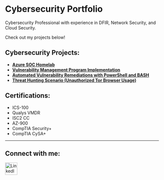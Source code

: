 <h1>Cybersecurity Portfolio</h1>

Cybersecurity Professional with experience in DFIR, Network Security, and Cloud Security. 

Check out my projects below!

<h2>Cybersecurity Projects:</h2>

- **[Azure SOC Homelab](https://github.com/horacioxf/Azure-SOC-Homelab)**
- **[Vulnerability Management Program Implementation](https://github.com/horacioxf/Vulnerability-Management-with-Tenable)**
- **[Automated Vulnerability Remediations with PowerShell and BASH](https://github.com/horacioxf/Automated-Remediation)**
- **[Threat Hunting Scenario (Unauthorized Tor Browser Usage)](https://github.com/horacioxf/Threat-Hunting-Scenario-Tor)**
<!-- **[Programmatic Vulnerability Remediations (PowerShell and BASH)]**
  
<!-- <h2>Data Mining Projects:</h2>

- [AdaBoost Demonstration](https://github.com/horeacio/AdaBoost)

- [Decision Tree Demonstration](https://github.com/horeacio/Decision-Tree)

- [K-Nearest Neighbors Demonstration](https://github.com/horeacio/K-Nearest-Neighbors)

- [Naive Bayesian Classification Demonstration](https://github.com/horeacio/Naive-Bayesian-Classification)

- [Support Vector Machines Demonstration](https://github.com/horeacio/Support-Vector-Machines)
-->
<h2>Certifications:</h2>

- ICS-100
- Qualys VMDR
- ISC2 CC
- AZ-900
- CompTIA Security+
- CompTIA CySA+

<hr/>

<h2>Connect with me:</h2>
<a href="https://linkedin.com/in/horacio-flores-19599121b" target="_blank">
  <img src="https://cdn.jsdelivr.net/npm/simple-icons@v3/icons/linkedin.svg" width="40" alt="LinkedIn">
</a>


<!--
<img width="35" alt="image" src="https://github.com/user-attachments/assets/2f41c7cd-5ea8-4475-b451-a37161b6c3fb"> 
<img width="35" alt="image" src="https://github.com/user-attachments/assets/77649969-9910-4994-8b96-74a116cfb2a8">
-->

